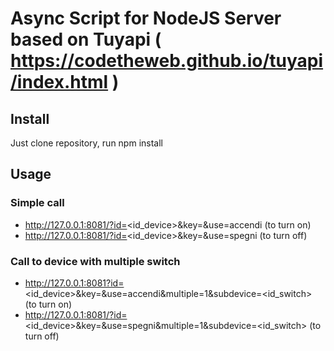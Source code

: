 # Async Script for NodeJS Server based on Tuyapi ( https://codetheweb.github.io/tuyapi/index.html )

## Install
Just clone repository, run npm install

## Usage

### Simple call
- http://127.0.0.1:8081/?id=<id_device>&key=<keydevice>&use=accendi  (to turn on)
- http://127.0.0.1:8081/?id=<id_device>&key=<keydevice>&use=spegni  (to turn off)
### Call to device with multiple switch

- http://127.0.0.1:8081?id=<id_device>&key=<keydevice>&use=accendi&multiple=1&subdevice=<id_switch> (to turn on)
- http://127.0.0.1:8081/?id=<id_device>&key=<keydevice>&use=spegni&multiple=1&subdevice=<id_switch> (to turn off)

